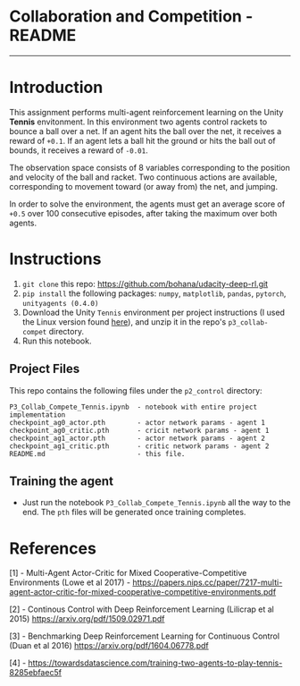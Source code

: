 # Collaboration and Competition - README

---

# Introduction

This assignment performs multi-agent reinforcement learning on the Unity **Tennis** envitonment. In this environment two agents control rackets to bounce a ball over a net. If an agent hits the ball over the net, it receives a reward of `+0.1`.  If an agent lets a ball hit the ground or hits the ball out of bounds, it receives a reward of `-0.01`. 

The observation space consists of 8 variables corresponding to the position and velocity of the ball and racket. Two continuous actions are available, corresponding to movement toward (or away from) the net, and jumping. 

In order to solve the environment, the agents must get an average score of `+0.5` over 100 consecutive episodes, after taking the maximum over both agents.


# Instructions

1. `git clone` this repo: https://github.com/bohana/udacity-deep-rl.git
1. `pip install` the following packages: `numpy`, `matplotlib`, `pandas`, `pytorch`, `unityagents (0.4.0)`
1. Download the Unity `Tennis` environment per project instructions (I used the Linux version found [here](https://s3-us-west-1.amazonaws.com/udacity-drlnd/P3/Tennis/Tennis_Linux.zip)), and unzip it in the repo's `p3_collab-compet` directory.
1. Run this notebook.

## Project Files

This repo contains the following files under the `p2_control` directory:

```
P3_Collab_Compete_Tennis.ipynb  - notebook with entire project implementation
checkpoint_ag0_actor.pth        - actor network params - agent 1 
checkpoint_ag0_critic.pth       - cricit network params - agent 1 
checkpoint_ag1_actor.pth        - actor network params - agent 2
checkpoint_ag1_critic.pth       - critic network params - agent 2
README.md                       - this file.
```

## Training the agent

* Just run the notebook `P3_Collab_Compete_Tennis.ipynb` all the way to the end. The `pth` files will be generated once training completes. 

# References

[1] - Multi-Agent Actor-Critic for Mixed Cooperative-Competitive Environments (Lowe et al 2017) - https://papers.nips.cc/paper/7217-multi-agent-actor-critic-for-mixed-cooperative-competitive-environments.pdf

[2] - Continous Control with Deep Reinforcement Learning (Lilicrap et al 2015) https://arxiv.org/pdf/1509.02971.pdf

[3] - Benchmarking Deep Reinforcement Learning for Continuous Control (Duan et al 2016) https://arxiv.org/pdf/1604.06778.pdf

[4] - https://towardsdatascience.com/training-two-agents-to-play-tennis-8285ebfaec5f
